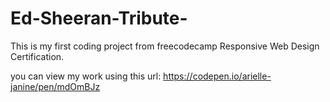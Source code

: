# Ed-Sheeran-Tribute-

This is my first coding project from freecodecamp Responsive Web Design Certification.

you can view my work using this url: https://codepen.io/arielle-janine/pen/mdOmBJz
